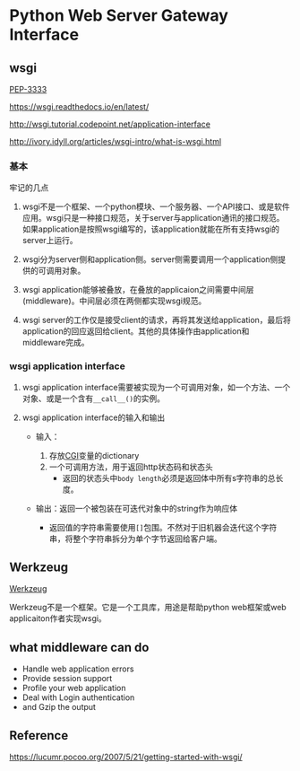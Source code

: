 # Python Web Server Gateway Interface

## wsgi

[PEP-3333](https://www.python.org/dev/peps/pep-3333/)

https://wsgi.readthedocs.io/en/latest/

http://wsgi.tutorial.codepoint.net/application-interface

http://ivory.idyll.org/articles/wsgi-intro/what-is-wsgi.html

### 基本

牢记的几点

1. wsgi不是一个框架、一个python模块、一个服务器、一个API接口、或是软件应用。wsgi只是一种接口规范，关于server与application通讯的接口规范。如果application是按照wsgi编写的，该application就能在所有支持wsgi的server上运行。

2. wsgi分为server侧和application侧。server侧需要调用一个application侧提供的可调用对象。

3. wsgi application能够被叠放，在叠放的applicaion之间需要中间层(middleware)。中间层必须在两侧都实现wsgi规范。

4. wsgi server的工作仅是接受client的请求，再将其发送给application，最后将application的回应返回给client。其他的具体操作由application和middleware完成。

### wsgi application interface

1. wsgi application interface需要被实现为一个可调用对象，如一个方法、一个对象、或是一个含有`__call__()`的实例。

2. wsgi application interface的输入和输出
    - 输入：
        1. 存放[CGI](https://zh.wikipedia.org/wiki/%E9%80%9A%E7%94%A8%E7%BD%91%E5%85%B3%E6%8E%A5%E5%8F%A3)变量的dictionary
        2. 一个可调用方法，用于返回http状态码和状态头
            - 返回的状态头中`body length`必须是返回体中所有s字符串的总长度。

    - 输出：返回一个被包装在可迭代对象中的string作为响应体
        - 返回值的字符串需要使用`[]`包围。不然对于旧机器会迭代这个字符串，将整个字符串拆分为单个字节返回给客户端。

## Werkzeug

[Werkzeug](https://werkzeug.palletsprojects.com/en/1.0.x/)

Werkzeug不是一个框架。它是一个工具库，用途是帮助python web框架或web applicaiton作者实现wsgi。

## what middleware can do

- Handle web application errors
- Provide session support
- Profile your web application
- Deal with Login authentication
- and Gzip the output

## Reference

https://lucumr.pocoo.org/2007/5/21/getting-started-with-wsgi/

